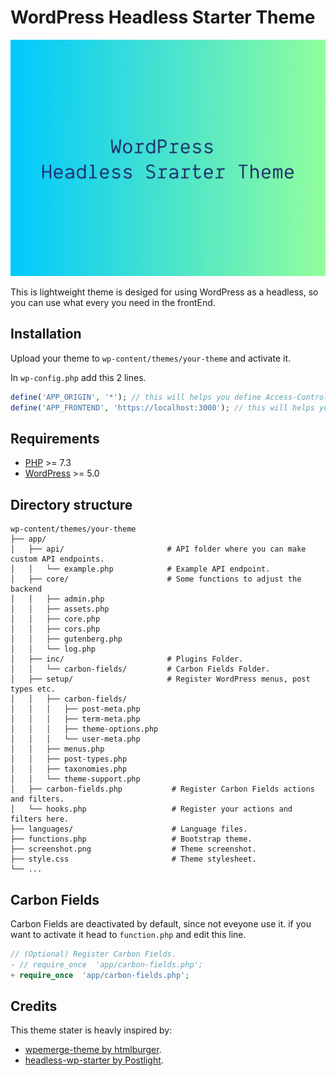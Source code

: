 # WordPress Headless Starter Theme

![WordPress Headless Starter Theme](screenshot.png)

This is lightweight theme is desiged for using WordPress as a headless, so you can use what every you need in the frontEnd.

## Installation

Upload your theme to `wp-content/themes/your-theme` and activate it.

In `wp-config.php` add this 2 lines.

```php
define('APP_ORIGIN', '*'); // this will helps you define Access-Control-Allow-Origin.
define('APP_FRONTEND', 'https://localhost:3000'); // this will helps you making the preview button in editor works.
```

## Requirements

- [PHP](http://php.net/) >= 7.3
- [WordPress](https://wordpress.org/) >= 5.0

## Directory structure

```
wp-content/themes/your-theme
├── app/
│   ├── api/                       # API folder where you can make custom API endpoints.
│   │   └── example.php            # Example API endpoint.
│   ├── core/                      # Some functions to adjust the backend
│   │   ├── admin.php
│   │   ├── assets.php
│   │   ├── core.php
│   │   ├── cors.php
│   │   ├── gutenberg.php
│   │   └── log.php
│   ├── inc/                       # Plugins Folder.
│   │   └── carbon-fields/         # Carbon Fields Folder.
│   ├── setup/                     # Register WordPress menus, post types etc.
│   │   ├── carbon-fields/
│   │   │   ├── post-meta.php
│   │   │   ├── term-meta.php
│   │   │   ├── theme-options.php
│   │   │   └── user-meta.php
│   │   ├── menus.php
│   │   ├── post-types.php
│   │   ├── taxonomies.php
│   │   └── theme-support.php
│   ├── carbon-fields.php           # Register Carbon Fields actions and filters.
│   └── hooks.php                   # Register your actions and filters here.
├── languages/                      # Language files.
├── functions.php                   # Bootstrap theme.
├── screenshot.png                  # Theme screenshot.
├── style.css                       # Theme stylesheet.
└── ...
```

## Carbon Fields

Carbon Fields are deactivated by default, since not eveyone use it.
if you want to activate it head to `function.php` and edit this line.

```php
// (Optional) Register Carbon Fields.
- // require_once  'app/carbon-fields.php';
+ require_once  'app/carbon-fields.php';
```

## Credits

This theme stater is heavly inspired by:

- [wpemerge-theme by htmlburger](https://github.com/htmlburger/wpemerge-theme).
- [headless-wp-starter by Postlight](https://github.com/postlight/headless-wp-starter).
